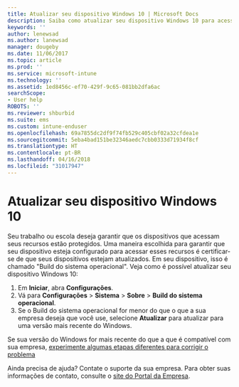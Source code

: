 ```yaml
---
title: Atualizar seu dispositivo Windows 10 | Microsoft Docs
description: Saiba como atualizar seu dispositivo Windows 10 para acessar recursos da empresa.
keywords: ''
author: lenewsad
ms.author: lanewsad
manager: dougeby
ms.date: 11/06/2017
ms.topic: article
ms.prod: ''
ms.service: microsoft-intune
ms.technology: ''
ms.assetid: 1ed8456c-ef70-429f-9c65-081bb2dfa6ac
searchScope:
- User help
ROBOTS: ''
ms.reviewer: shburbid
ms.suite: ems
ms.custom: intune-enduser
ms.openlocfilehash: 69a7855dc2df9f74fb529c405cbf02a32cfdea1e
ms.sourcegitcommit: 5eba4bad151be32346aedc7cbb0333d71934f8cf
ms.translationtype: HT
ms.contentlocale: pt-BR
ms.lasthandoff: 04/16/2018
ms.locfileid: "31017947"
---
```

# <a name="update-your-windows-10-device"></a>Atualizar seu dispositivo Windows 10

Seu trabalho ou escola deseja garantir que os dispositivos que acessam seus recursos estão protegidos. Uma maneira escolhida para garantir que seu dispositivo esteja configurado para acessar esses recursos é certificar-se de que seus dispositivos estejam atualizados. Em seu dispositivo, isso é chamado "Build do sistema operacional". Veja como é possível atualizar seu dispositivo Windows 10:

1. Em **Iniciar**, abra **Configurações**.
2. Vá para **Configurações** > **Sistema** > **Sobre** > **Build do sistema operacional**.
3. Se o Build do sistema operacional for menor do que o que a sua empresa deseja que você use, selecione **Atualizar** para atualizar para uma versão mais recente do Windows.

Se sua versão do Windows for mais recente do que a que é compatível com sua empresa, [experimente algumas etapas diferentes para corrigir o problema](your-windows-version-isnt-yet-supported.md)

Ainda precisa de ajuda? Contate o suporte da sua empresa. Para obter suas informações de contato, consulte o [site do Portal da Empresa](https://portal.manage.microsoft.com#HelpDeskDialog).
